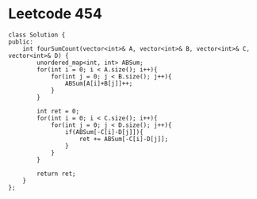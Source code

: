 # Leetcode 454
    class Solution {
    public:
        int fourSumCount(vector<int>& A, vector<int>& B, vector<int>& C, vector<int>& D) {
            unordered_map<int, int> ABSum;
            for(int i = 0; i < A.size(); i++){
                for(int j = 0; j < B.size(); j++){
                    ABSum[A[i]+B[j]]++;
                }
            }

            int ret = 0;
            for(int i = 0; i < C.size(); i++){
                for(int j = 0; j < D.size(); j++){
                    if(ABSum[-C[i]-D[j]]){
                        ret += ABSum[-C[i]-D[j]];
                    }
                }
            }

            return ret;
        }
    };
